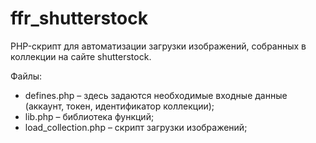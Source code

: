 # ffr_shutterstock
PHP-скрипт для автоматизации загрузки изображений, собранных в коллекции на сайте shutterstock.

Файлы:
 - defines.php – здесь задаются необходимые входные данные (аккаунт, токен, идентификатор коллекции);
 - lib.php – библиотека функций;
 - load_collection.php – скрипт загрузки изображений;